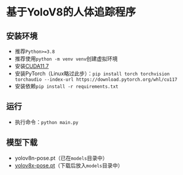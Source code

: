 # 基于YoloV8的人体追踪程序

## 安装环境

- 推荐`Python>=3.8`
- 推荐使用`python -m venv venv`创建虚拟环境
- 安装[CUDA11.7](https://developer.nvidia.com/cuda-toolkit-archive)
- 安装PyTorch（Linux略过此步）：`pip install torch torchvision torchaudio --index-url https://download.pytorch.org/whl/cu117`
- 安装依赖`pip install -r requirements.txt`

## 运行

- 执行命令：`python main.py `

## 模型下载

- yolov8n-pose.pt（已在`models`目录中）
- [yolov8x-pose.pt](https://github.com/ultralytics/assets/releases/download/v0.0.0/yolov8x.pt)（下载后放入`models`目录中）
